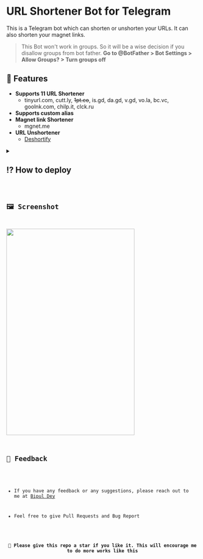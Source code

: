 
# URL Shortener Bot for Telegram

This is a Telegram bot which can shorten or unshorten your URLs. It can also shorten your magnet links. 
> This Bot won't work in groups. So it will be a wise decision if you disallow groups from bot father. **Go to @BotFather > Bot Settings > Allow Groups? > Turn groups off**


## 🚀 Features

- **Supports 11 URL Shortener**
    - tinyurl.com, cutt.ly, ~~1pt.co~~, is.gd, da.gd, v.gd, vo.la, bc.vc, goolnk.com, chilp.it, clck.ru
- **Supports custom alias**
- **Magnet link Shortener**
    - mgnet.me
- **URL Unshortener**
    - [Deshortify](https://www.npmjs.com/package/deshortify)

<details>
    <summary><h2>⁉️ How to deploy</h2></summary>
<ol>
<li>Fork this repo</li>
<li>From <a href="https://t.me/BotFather">BotFather</a> make a new bot and copy the BOT_TOKEN and paste it in the sample.env</li>
<li>Write <code>/mybots</code> and select your bot and then **Edit Bot > Edit Commands** and paste the below Commands</li>
<pre>
unshorten - Unshorten a shortened URL (/unshorten <URL>) 🗜
features - Show the list of features 🚀
start - Check if I am alive 🤨
help - Get some help 🆘
</pre>
<li>Go to <a href="https://tinyurl.com/app">TinyUrl</a>, <a href="https://cutt.ly/">Cuttly</a>, <a href="https://vo.la/">Vola</a>, <a href="https://bc.vc/">Bcvc</a> and sign up to get an api key</li>
<li>Copy the api keys and paste them in the sample.env file</li>
<li>Press <code>Commit New File</code></li>
<li>Go to <a href="https://replit.com/signup?from=landing">Replit</a> and signup with your github account</li>
<li>Press <code>+ Create</code> tab</li>
<li>Press <code>Import from Github</code> and select the forked repo</li>
<li>Go to the Secrets tab</li>
</br>
<p align="left">
    <img src="https://telegra.ph/file/e2565dd6e2ea7ab792f90.png">
</p>
<li> Add the sample.env keys and values one by one and click <code>Add new Secret</code></li> </br>
<p align="left">
    <img src="https://telegra.ph/file/32b386ed7afea6270af7e.png">
</p>
<li> After adding all 5 Secrets it should look like this</li> </br>
<p align="left">
    <img src="https://telegra.ph/file/17303148f87a74739313b.png">
</p>
<li> Press the <code>Run</code> button and you should see something like this in the console</li></br>
<p align="left">
    <img src="https://telegra.ph/file/63cfa0b6ad0e6dbcf869a.png">
</p>
<li> Copy the url from the browser preview tab</li></br>
<p align="left">
    <img src="https://telegra.ph/file/5159ec265faa4f3bcfa90.png">
</p>
<blockquote>Add the url in a cron job website to prevent replit from going to sleep</blockquote>
<li> Go to <a href="https://cron-job.org/en/">Cron-job</a> and sign up</li>
<li> Then go to the <code>Cronjobs</code> tab and click <code>Create  Cronjob</code> button</li>
<li> Give it a title and paste the copied replit url in the <code>URL</code> field then change the <b>Execution Schedule</b> to <code>Every 1 minute(s)</code> </li></br>
<p align="left">
    <img src="https://telegra.ph/file/0956f42c048ff09c00252.png">
</p>
<li> Then press <code>Create</create>. Done! Now just check the bot it should work fine 24/7</li>
</ol>
</details>

    
## 🖼️ Screenshot

<img height="540" width="336" src="https://telegra.ph/file/ded190af77245cb7adcac.png"></img>

## 📨 Feedback

- If you have any feedback or any suggestions, please reach out to me at [Bipul Dey](https://t.me/bipuldey19)

- Feel free to give Pull Requests and Bug Report

<p align="center"><b>🖤 Please give this repo a star if you like it. This will encourage me to do more works like this</b><p>

